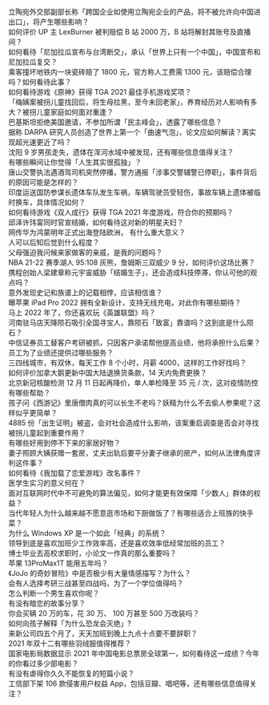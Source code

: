 立陶宛外交部副部长称「跨国企业如使用立陶宛企业的产品，将不被允许向中国进出口」，将产生哪些影响？  
如何评价 UP 主 LexBurner 被判赔偿 B 站 2000 万，B 站将解封其账号及直播间？  
如何看待「尼加拉瓜宣布与台湾断交」，承认「世界上只有一个中国」，中国宣布和尼加拉瓜复交？  
乘客撞坏地铁内一块瓷砖赔了 1800 元，官方称人工费需 1300 元，该赔偿合理吗？如何看待此事？  
如何看待游戏《原神》获得 TGA 2021 最佳手机游戏奖项？  
「梅姨案被拐儿童找回后，将生母拉黑，至今未回老家」，养育经历对人影响有多大？被拐儿童家庭如何面对重逢？  
巴基斯坦拒绝美国邀请，不参加所谓「民主峰会」，透露了哪些信息？  
据称 DARPA 研究人员创造了世界上第一个「曲速气泡」，论文应如何解读？离实现超光速更近了吗？  
沈阳 9 岁男孩走失，遗体在浑河水域中被发现，还有哪些信息值得关注？  
有哪些瞬间让你觉得「人生其实很孤独」？  
唐山交警执法遇酒驾司机突然停播，警方通报「涉事交警辅警已停职」，事件背后的原因可能是怎样的？  
印度运送国防参谋长遗体车队发生车祸，车辆驾驶员受轻伤，事故车辆上遗体被临时换车，具体情况如何？  
如何看待游戏《双人成行》获得 TGA 2021 年度游戏，符合你的预期吗？  
邱泽许玮甯同时官宣结婚，如何看待这对新的明星夫妇？  
网传华为鸿蒙明年正式出海登陆欧洲， 有什么重大意义？  
人可以后知后觉到什么程度？  
父母强迫我问候来家做客的亲戚，是我的问题吗？  
NBA 21-22 赛季湖人 95:108 灰熊，詹姆斯三双威少 9 分，如何评价这场比赛？  
携程创始人梁建章称元宇宙威胁「结婚生子」，还会造成科技停滞，你认可他的观点吗？  
意外发现史记和族谱上的记载相悖，应该相信谁？  
曝苹果 iPad Pro 2022 拥有全新设计，支持无线充电，对此你有哪些期待？  
马上 2022 年了，你还喜欢玩《英雄联盟》吗？  
河南驻马店天降陨石吸引全国寻宝人，靠陨石「致富」靠谱吗？这到底是什么陨石？  
中信证券员工替客户考研被抓，只因客户承诺帮他提高业绩，他将承担什么后果？员工为了业绩还提供过哪些服务？  
三四线城市，有双休，每天工作 8 个小时，月薪 4000，这样的工作好找吗？  
如何评价加拿大鹅更新中国大陆退换货条款，14 天内免费更换？  
北京新冠核酸检测 12 月 11 日起再降价，单人单检降至 35 元 / 次，这对疫情防控有哪些帮助？  
孩子问《西游记》里唐僧肉真的可以长生不老吗？妖精为什么不去偷人参果呢？这样似乎更简单？  
4885 份「出生证明」被盗，会对社会造成什么影响，该案重启调查是否会对寻找被拐儿童起到重要作用？  
有哪些好用到停不下来的家居好物？  
妻子照顾大姨获赠一套房，丈夫出轨后要平分妻子继承的房产，如何从法律角度评判这件事？  
如何看待《我加载了恋爱游戏》改名事件？  
医学生实习的意义何在？  
面对互联网时代中不可避免的算法偏见，如何才能更有效保障「少数人」群体的权益？  
当代年轻人为什么越来越不愿意逛市场和下厨做饭了？有哪些适合上班族的快手菜？  
为什么 Windows XP 是一个如此「经典」的系统？  
领导到底是喜欢加班少工作效率高，还是喜欢效率低经常加班的员工？  
博士毕业去高校求职时，小论文一作真的那么重要吗？  
苹果 13ProMax1T 能用五年吗？  
《JoJo 的奇妙冒险》中是否极少有大量情感描写？为什么？  
会有人选择考研三战甚至四战吗，为了一个学位值得吗？  
怎么判断一个男生喜欢你呢？  
有没有暗恋的故事分享？  
你会买辆 20 万的车，花 30 万、 100 万甚至 500 万改装吗？  
如何向孩子解释「为什么恐龙会灭绝」?  
来新公司四五个月了，天天加班到晚上九点十点要不要辞职？  
2021 年双十二有哪些羽绒服值得推荐？  
国家电影局数据显示 2021 年中国电影总票房全球第一，如何看待这一成绩？今年的你看过多少部电影？  
有没有虐得你久久不能恢复的短篇小说？  
工信部下架 106 款侵害用户权益 App，包括豆瓣、唱吧等，还有哪些信息值得关注？  
